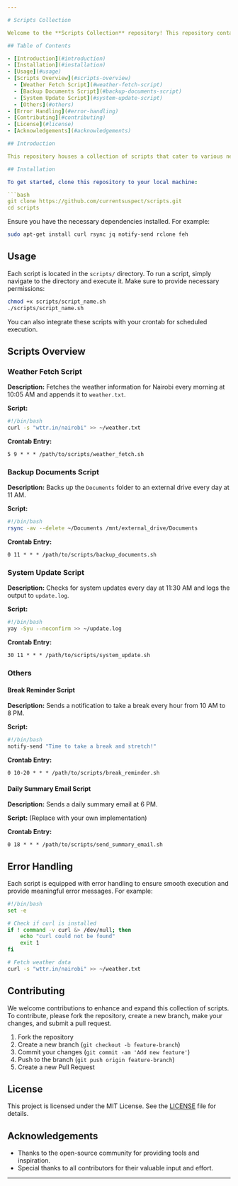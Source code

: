 ```yaml
---

# Scripts Collection

Welcome to the **Scripts Collection** repository! This repository contains a variety of utility scripts designed to automate everyday tasks, enhance productivity, and simplify complex processes.

## Table of Contents

- [Introduction](#introduction)
- [Installation](#installation)
- [Usage](#usage)
- [Scripts Overview](#scripts-overview)
  - [Weather Fetch Script](#weather-fetch-script)
  - [Backup Documents Script](#backup-documents-script)
  - [System Update Script](#system-update-script)
  - [Others](#others)
- [Error Handling](#error-handling)
- [Contributing](#contributing)
- [License](#license)
- [Acknowledgements](#acknowledgements)

## Introduction

This repository houses a collection of scripts that cater to various needs, from fetching weather data to automating backups and notifications. Each script is crafted with error handling and SMART properties to ensure reliability and efficiency.

## Installation

To get started, clone this repository to your local machine:

```bash
git clone https://github.com/currentsuspect/scripts.git
cd scripts
```

Ensure you have the necessary dependencies installed. For example:

```bash
sudo apt-get install curl rsync jq notify-send rclone feh
```

## Usage

Each script is located in the `scripts/` directory. To run a script, simply navigate to the directory and execute it. Make sure to provide necessary permissions:

```bash
chmod +x scripts/script_name.sh
./scripts/script_name.sh
```

You can also integrate these scripts with your crontab for scheduled execution.

## Scripts Overview

### Weather Fetch Script

**Description:** Fetches the weather information for Nairobi every morning at 10:05 AM and appends it to `weather.txt`.

**Script:**
```bash
#!/bin/bash
curl -s "wttr.in/nairobi" >> ~/weather.txt
```

**Crontab Entry:**
```
5 9 * * * /path/to/scripts/weather_fetch.sh
```

### Backup Documents Script

**Description:** Backs up the `Documents` folder to an external drive every day at 11 AM.

**Script:**
```bash
#!/bin/bash
rsync -av --delete ~/Documents /mnt/external_drive/Documents
```

**Crontab Entry:**
```
0 11 * * * /path/to/scripts/backup_documents.sh
```

### System Update Script

**Description:** Checks for system updates every day at 11:30 AM and logs the output to `update.log`.

**Script:**
```bash
#!/bin/bash
yay -Syu --noconfirm >> ~/update.log
```

**Crontab Entry:**
```
30 11 * * * /path/to/scripts/system_update.sh
```

### Others

#### Break Reminder Script

**Description:** Sends a notification to take a break every hour from 10 AM to 8 PM.

**Script:**
```bash
#!/bin/bash
notify-send "Time to take a break and stretch!"
```

**Crontab Entry:**
```
0 10-20 * * * /path/to/scripts/break_reminder.sh
```

#### Daily Summary Email Script

**Description:** Sends a daily summary email at 6 PM.

**Script:** (Replace with your own implementation)

**Crontab Entry:**
```
0 18 * * * /path/to/scripts/send_summary_email.sh
```

## Error Handling

Each script is equipped with error handling to ensure smooth execution and provide meaningful error messages. For example:

```bash
#!/bin/bash
set -e

# Check if curl is installed
if ! command -v curl &> /dev/null; then
    echo "curl could not be found"
    exit 1
fi

# Fetch weather data
curl -s "wttr.in/nairobi" >> ~/weather.txt
```

## Contributing

We welcome contributions to enhance and expand this collection of scripts. To contribute, please fork the repository, create a new branch, make your changes, and submit a pull request.

1. Fork the repository
2. Create a new branch (`git checkout -b feature-branch`)
3. Commit your changes (`git commit -am 'Add new feature'`)
4. Push to the branch (`git push origin feature-branch`)
5. Create a new Pull Request

## License

This project is licensed under the MIT License. See the [LICENSE](LICENSE) file for details.

## Acknowledgements

- Thanks to the open-source community for providing tools and inspiration.
- Special thanks to all contributors for their valuable input and effort.

---
```



